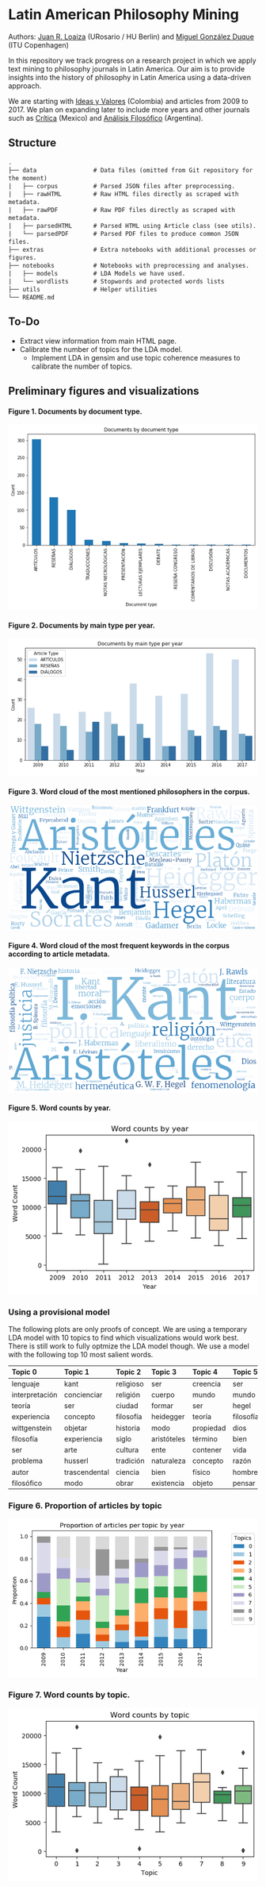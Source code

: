 # Latin American Philosophy Mining

Authors: [Juan R. Loaiza](https://www.juanrloaiza.me) (URosario / HU Berlin) and [Miguel González Duque](https://www.miguelgondu.com) (ITU Copenhagen)

In this repository we track progress on a research project in which we apply text mining to philosophy journals in Latin America. Our aim is to provide insights into the history of philosophy in Latin America using a data-driven approach.

We are starting with [Ideas y Valores](https://revistas.unal.edu.co/index.php/idval/) (Colombia) and articles from 2009 to 2017. We plan on expanding later to include more years and other journals such as [Crítica](http://critica.filosoficas.unam.mx/index.php/critica) (Mexico) and [Análisis Filosófico](https://analisisfilosofico.org/index.php/af) (Argentina).

## Structure

    .
    ├── data                # Data files (omitted from Git repository for the moment)
    |   ├── corpus          # Parsed JSON files after preprocessing.     
    |   ├── rawHTML         # Raw HTML files directly as scraped with metadata.
    |   ├── rawPDF          # Raw PDF files directly as scraped with metadata.
    |   ├── parsedHTML      # Parsed HTML using Article class (see utils).
    |   └── parsedPDF       # Parsed PDF files to produce common JSON files.
    ├── extras              # Extra notebooks with additional processes or figures.
    ├── notebooks           # Notebooks with preprocessing and analyses.
    |   ├── models          # LDA Models we have used.
    |   └── wordlists       # Stopwords and protected words lists
    ├── utils               # Helper utilities
    └── README.md

## To-Do

* Extract view information from main HTML page.
* Calibrate the number of topics for the LDA model.
  * Implement LDA in gensim and use topic coherence measures to calibrate the number of topics.

## Preliminary figures and visualizations

#### Figure 1. Documents by document type.

![Documents by type](img/doc_by_type.png)

#### Figure 2. Documents by main type per year.

![Documents by type/year](img/doc_by_type-year.png)

#### Figure 3. Word cloud of the most mentioned philosophers in the corpus.

![Most mentioned authors in the corpus](img/author_wordcloud.png)

#### Figure 4. Word cloud of the most frequent keywords in the corpus according to article metadata.

![Most frequent keywords in the corpus](img/keyword_wordcloud.png)

#### Figure 5. Word counts by year.

![Word counts by year](img/wordCount_byYear.png)

### Using a provisional model

The following plots are only proofs of concept. We are using a temporary LDA model with 10 topics to find which visualizations would work best. There is still work to fully optmize the LDA model though. We use a model with the following top 10 most salient words.

| Topic 0        | Topic 1       | Topic 2   | Topic 3     | Topic 4   | Topic 5   | Topic 6     | Topic 7   | Topic 8      | Topic 9  |
|:-------------- |:------------- |:--------- |:----------- |:--------- |:--------- |:----------- |:--------- |:------------ |:-------- |
| lenguaje       | kant          | religioso | ser         | creencia  | ser       | político    | acción    | alma         | político |
| interpretación | concienciar   | religión  | cuerpo      | mundo     | mundo     | formar      | moral     | ser          | derecho  |
| teoría         | ser           | ciudad    | formar      | ser       | hegel     | vida        | ser       | platón       | moral    |
| experiencia    | concepto      | filosofía | heidegger   | teoría    | filosofía | ser         | accionar  | filosofía    | ser      |
| wittgenstein   | objetar       | historia  | modo        | propiedad | dios      | filosofía   | agente    | conocimiento | justicia |
| filosofía      | experiencia   | siglo     | aristóteles | término   | bien      | nietzsche   | personar  | sócrates     | bien     |
| ser            | arte          | cultura   | ente        | contener  | vida      | foucault    | desear    | hombre       | social   |
| problema       | husserl       | tradición | naturaleza  | concepto  | razón     | social      | intención | virtud       | sociedad |
| autor          | trascendental | ciencia   | bien        | físico    | hombre    | crítico     | bien      | bien         | teoría   |
| filosófico     | modo          | obrar     | existencia  | objeto    | pensar    | pensamiento | libertar  | obrar        | razón    |

### Figure 6. Proportion of articles by topic

![Proportion of articles by topic](img/proportion_by_year.png)

### Figure 7. Word counts by topic.

![Word counts by topic](img/wordCount_byTopic.png)
